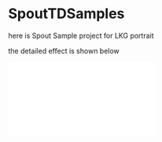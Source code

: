 # SpoutTDSamples
here is Spout Sample project for LKG portrait

the detailed effect is shown below

<iframe src="//player.bilibili.com/player.html?isOutside=true&aid=114251666562849&bvid=BV1xYZrYyEjh&cid=29152248396&p=1" scrolling="no" border="0" frameborder="no" framespacing="0" allowfullscreen="true"></iframe>


